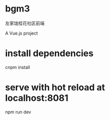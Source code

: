 # bgm3
左家垅桂花社区前端

A Vue.js project

# install dependencies
cnpm install

# serve with hot reload at localhost:8081
npm run dev
